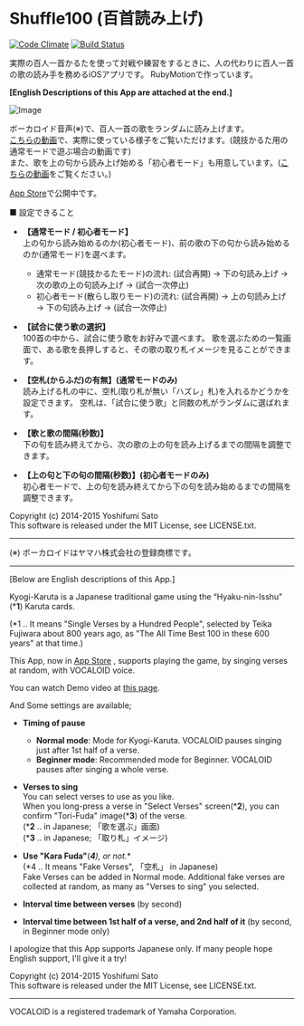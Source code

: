 Shuffle100 (百首読み上げ)
==========

[![Code Climate](https://codeclimate.com/github/satoyos/Shuffle100.png)](https://codeclimate.com/github/satoyos/Shuffle100)
[![Build Status](https://travis-ci.org/satoyos/Shuffle100.png?branch=master)](https://travis-ci.org/satoyos/Shuffle100)

実際の百人一首かるたを使って対戦や練習をするときに、人の代わりに百人一首の歌の読み手を務めるiOSアプリです。
RubyMotionで作っています。

**[English Descriptions of this App are attached at the end.]**

![Image](http://postachio-images.s3-website-us-east-1.amazonaws.com/bdc9788b9b5c8ff218c37223f302b9a4/511242b6e6a9f3507107fc8f1c2af6e2/w600_df90791d0bf5c6022857a54b3700d61b.png)

ボーカロイド音声(※)で、百人一首の歌をランダムに読み上げます。  
[こちらの動画](https://vimeo.com/88511077)で、実際に使っている様子をご覧いただけます。(競技かるた用の通常モードで遊ぶ場合の動画です)  
また、歌を上の句から読み上げ始める「初心者モード」も用意しています。([こちらの動画](https://vimeo.com/104796183)をご覧ください。)

[App Store](https://itunes.apple.com/jp/app/bai-shou-dumi-shangge/id857819404?mt=8)で公開中です。

■ 設定できること

* **【通常モード / 初心者モード】**  
  上の句から読み始めるのか(初心者モード)、前の歌の下の句から読み始めるのか(通常モード)を選べます。

    - 通常モード(競技かるたモード)の流れ: (試合再開) → 下の句読み上げ → 次の歌の上の句読み上げ → (試合一次停止)
    - 初心者モード(散らし取りモード)の流れ: (試合再開) → 上の句読み上げ → 下の句読み上げ →  (試合一次停止)

* **【試合に使う歌の選択】**  
  100首の中から、試合に使う歌をお好みで選べます。
  歌を選ぶための一覧画面で、ある歌を長押しすると、その歌の取り札イメージを見ることができます。

* **【空札(からふだ)の有無】(通常モードのみ)**  
  読み上げる札の中に、空札(取り札が無い「ハズレ」札)を入れるかどうかを設定できます。
  空札は、「試合に使う歌」と同数の札がランダムに選ばれます。

* **【歌と歌の間隔(秒数)】**  
  下の句を読み終えてから、次の歌の上の句を読み上げるまでの間隔を調整できます。

* **【上の句と下の句の間隔(秒数)】(初心者モードのみ)**  
  初心者モードで、上の句を読み終えてから下の句を読み始めるまでの間隔を調整できます。

Copyright (c) 2014-2015 Yoshifumi Sato  
This software is released under the MIT License, see LICENSE.txt.

- - -

(※) ボーカロイドはヤマハ株式会社の登録商標です。

- - -

[Below are English descriptions of this App.]

Kyogi-Karuta is a Japanese traditional game using the “Hyaku-nin-Isshu"(***1**) Karuta cards. 

(*1 .. It means "Single Verses by a Hundred People", selected by Teika Fujiwara about 800 years ago, as "The All Time Best 100 in these 600 years" at that time.)

This App, now in [App Store](https://itunes.apple.com/jp/app/bai-shou-dumi-shangge/id857819404?mt=8) , supports playing the game, by singing verses at random, with VOCALOID voice. 

You can watch Demo video at [this page](https://vimeo.com/88511077).

And Some settings are available;

*  **Timing of pause**  

    - **Normal mode**: Mode for Kyogi-Karuta. VOCALOID pauses singing just after 1st half of a verse.
    - **Beginner mode**: Recommended mode for Beginner. VOCALOID pauses after singing a whole verse.

* **Verses to sing**  
  You can select verses to use as you like.  
  When you long-press a verse in "Select Verses" screen(***2**), you can confirm "Tori-Fuda" image(***3**) of the verse.  
  (***2** .. in Japanese; 「歌を選ぶ」画面)  
  (***3** .. in Japanese; 「取り札」イメージ)

* **Use "Kara Fuda"**(***4**)**, or not.**  
  (*4 .. It means "Fake Verses", 「空札」 in Japanese)  
  Fake Verses can be added in Normal mode. Additional fake verses are collected at random, as many as "Verses to sing" you selected.

* **Interval time between verses** (by second)
  
* **Interval time between 1st half of a verse, and 2nd half of it** (by second, in Beginner mode only)

I apologize that this App supports Japanese only. If many people hope English support, I'll give it a try!

Copyright (c) 2014-2015 Yoshifumi Sato  
This software is released under the MIT License, see LICENSE.txt.

- - -
VOCALOID is a registered trademark of Yamaha Corporation.
